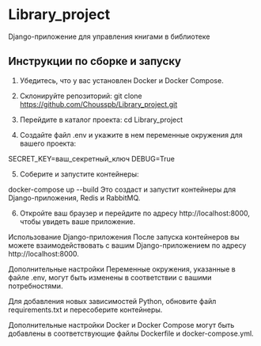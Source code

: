 # Library_project
Django-приложение для управления книгами в библиотеке
## Инструкции по сборке и запуску

1. Убедитесь, что у вас установлен Docker и Docker Compose.

2. Склонируйте репозиторий:
   git clone https://github.com/Chousspb/Library_project.git


3. Перейдите в каталог проекта:
    cd Library_project


4. Создайте файл .env и укажите в нем переменные окружения для вашего проекта:

SECRET_KEY=ваш_секретный_ключ
DEBUG=True


5. Соберите и запустите контейнеры:

docker-compose up --build
Это создаст и запустит контейнеры для Django-приложения, Redis и RabbitMQ.

6. Откройте ваш браузер и перейдите по адресу http://localhost:8000, чтобы увидеть ваше приложение.

Использование Django-приложения
После запуска контейнеров вы можете взаимодействовать с вашим Django-приложением по адресу http://localhost:8000.

Дополнительные настройки
Переменные окружения, указанные в файле .env, могут быть изменены в соответствии с вашими потребностями.

Для добавления новых зависимостей Python, обновите файл requirements.txt и пересоберите контейнеры.

Дополнительные настройки Docker и Docker Compose могут быть добавлены в соответствующие файлы Dockerfile и docker-compose.yml.
